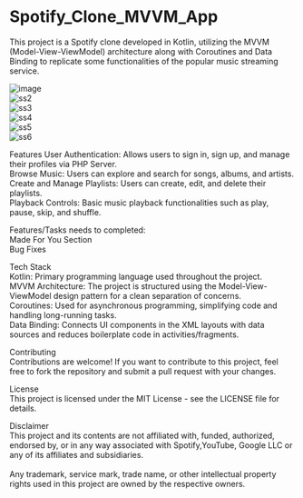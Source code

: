 # Spotify_Clone_MVVM_App

This project is a Spotify clone developed in Kotlin, utilizing the MVVM (Model-View-ViewModel) architecture along with Coroutines and Data Binding to replicate some functionalities of the popular music streaming service.<br>

![image](https://github.com/HritikBhat/Spotify_Clone_MVVM_App/assets/43090040/0f95acab-23af-45c5-99c4-dc03781938ae)<br>
![ss2](https://github.com/HritikBhat/Spotify_Clone_MVVM_App/assets/43090040/462c9ea3-49b8-4d55-8199-76e87ee14334)<br>
![ss3](https://github.com/HritikBhat/Spotify_Clone_MVVM_App/assets/43090040/017d3162-6a75-42c1-8b16-e5071c3a7f26)<br>
![ss4](https://github.com/HritikBhat/Spotify_Clone_MVVM_App/assets/43090040/dc1fb770-8d8b-451b-928c-2ac744d806ea)<br>
![ss5](https://github.com/HritikBhat/Spotify_Clone_MVVM_App/assets/43090040/35e684ab-6a5e-458d-a8a9-4a2d2ad5e857)<br>
![ss6](https://github.com/HritikBhat/Spotify_Clone_MVVM_App/assets/43090040/6ff0830f-3632-4ba4-b1b2-a4b063daab35)<br>


Features
User Authentication: Allows users to sign in, sign up, and manage their profiles via PHP Server.<br>
Browse Music: Users can explore and search for songs, albums, and artists.<br>
Create and Manage Playlists: Users can create, edit, and delete their playlists.<br>
Playback Controls: Basic music playback functionalities such as play, pause, skip, and shuffle.<br>

Features/Tasks needs to completed:<br>
Made For You Section<br>
Bug Fixes<br>


Tech Stack<br>
Kotlin: Primary programming language used throughout the project.<br>
MVVM Architecture: The project is structured using the Model-View-ViewModel design pattern for a clean separation of concerns.<br>
Coroutines: Used for asynchronous programming, simplifying code and handling long-running tasks.<br>
Data Binding: Connects UI components in the XML layouts with data sources and reduces boilerplate code in activities/fragments.<br>


Contributing<br>
Contributions are welcome! If you want to contribute to this project, feel free to fork the repository and submit a pull request with your changes.<br>

License<br>
This project is licensed under the MIT License - see the LICENSE file for details.<br>

Disclaimer<br>
This project and its contents are not affiliated with, funded, authorized, endorsed by, or in any way associated with Spotify,YouTube, Google LLC or any of its affiliates and subsidiaries.<br>
<br>
Any trademark, service mark, trade name, or other intellectual property rights used in this project are owned by the respective owners.<br>
